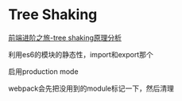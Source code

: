 # Tree Shaking

[前端进阶之旅-tree shaking原理分析](https://mp.weixin.qq.com/s?__biz=MzA4MjA1MDM3Ng==&mid=2450810827&idx=1&sn=eeb9dea30e8d74f85c07bd48f25a0d98&chksm=886b6becbf1ce2fac6ad5ac50ad5e004df895ff31b9d28f12a30f6556926a556af5d59652abe&scene=126&sessionid=1603144854&key=221452a4d6b5ef379889eff0e1dd15bc2577fce59aa10565f7953fa6d85eefe3faed2771af27edf87ff6b2bece2b63974a301016022ece7da294d9809bcb62e540268b388ea667441a7599024524620f2cc0f54ab3fc8283b0c46f8d929be4b2ea9c4a9482dd05b8e3c215e7bf5d7e87612983faeb53c5c33bec663ca803d888&ascene=1&uin=MTI2ODU0NDIwMQ%3D%3D&devicetype=Windows+10+x64&version=62090529&lang=zh_CN&exportkey=AdZWnJq%2B6DQxq19cpKUJWzs%3D&pass_ticket=%2FVpJDVgkqW83zuRca%2Bg52%2BWef1AzxKMGfRTl1Jb5rPyXlFWnMiW3wf%2F2KjPZvizc&wx_header=0)

利用es6的模块的静态性，import和export那个

启用production mode

webpack会先把没用到的module标记一下，然后清理

